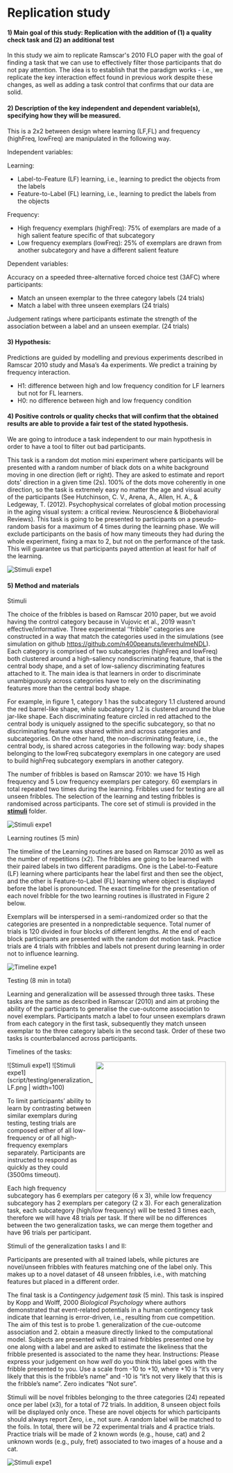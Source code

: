 # Replication study

#### 1)	Main goal of this study: Replication with the addition of (1) a quality check task and (2) an additional test ####

In this study we aim to replicate Ramscar's 2010 FLO paper with the goal of finding a task that we can use to effectively filter those participants that do not pay attention. 
The idea is to establish that the paradigm works - i.e., we replicate the key interaction effect found in previous work 
despite these changes, as well as adding a task control that confirms that our data are solid.

#### 2)	Description of the key independent and dependent variable(s), specifying how they will be measured. ####
This is a 2x2 between design where learning (LF,FL) and frequency (highFreq, lowFreq) are manipulated in the following way.

Independent variables: 

Learning:
-	Label-to-Feature (LF) learning, i.e., learning to predict the objects from the labels
-	Feature-to-Label (FL) learning, i.e., learning to predict the labels from the objects

Frequency:
-	High frequency exemplars (highFreq): 75% of exemplars are made of a high salient feature specific of that subcategory
-	Low frequency exemplars (lowFreq): 25% of exemplars are drawn from another subcategory and have a different salient feature

Dependent variables: 

Accuracy on a speeded three-alternative forced choice test (3AFC) where participants:
- Match an unseen exemplar to the three category labels (24 trials)
- Match a label with three unseen exemplars (24 trials)
 
Judgement ratings where participants estimate the strength of the association between a label and an unseen exemplar. (24 trials)

#### 3)	Hypothesis: ####
Predictions are guided by modelling and previous experiments described in Ramscar 2010 study and Masa’s 4a experiments. 
We predict a training by frequency interaction.

-	H1: difference between high and low frequency condition for LF learners but not for FL learners.
-	H0: no difference between high and low frequency condition

#### 4)	Positive controls or quality checks  that will confirm that the obtained results are able to provide a fair test of the stated hypothesis. ####

We are going to introduce a task independent to our main hypothesis in order to have a tool to filter out bad participants.

This task is a random dot motion mini experiment where participants will be presented with a random number of black dots on a white background moving in one direction (left or right). 
They are asked to estimate and report dots' direction in a given time (2s). 100% of the dots move coherently in one direction, so the task is extremely easy no matter the age and visual acuity of the participants (See Hutchinson, C. V., Arena, A., Allen, H. A., & Ledgeway, T. (2012). Psychophysical correlates of global motion processing in the aging visual system: a critical review. Neuroscience & Biobehavioral Reviews).
This task is going to be presented to participants on a pseudo-random basis for a maximum of 4 times during the learning phase. 
We will exclude participants on the basis of how many timeouts they had during the whole experiment, fixing a max to 2, but not on the performance of the task. 
This will guarantee us that participants payed attention at least for half of the learning.

![Stimuli expe1](script/testing/randomDot.png)


#### 5)	Method and materials #### 

Stimuli

The choice of the fribbles is based on Ramscar 2010 paper, but we avoid having the control category because in Vujovic et al., 2019 wasn't effective/informative.
Three experimental ‘‘fribble’’ categories are constructed in a way that match the
categories used in the simulations (see simulation on github https://github.com/n400peanuts/leverhulmeNDL). Each category is comprised of two subcategories (highFreq and lowFreq) both clustered around a high-saliency nondiscriminating feature, that is the central body shape, and a set of low-saliency discriminating features attached to it. The main idea is that learners in order to discriminate unambiguously across categories have to rely on the discriminating features more than the central body shape. 

For example, in figure 1, category 1 has the subcategory 1.1 clustered around the red barrel-like shape, while subcategory 1.2 is clustered around the blue jar-like shape. 
Each discriminating feature circled in red attached to the central body is uniquely assigned to the specific subcategory, so that no discriminating feature was shared within and across categories and subcategories. On the other hand, the non-discriminating feature, i.e., the central body, is shared across categories in the following way: body shapes belonging to the lowFreq subcategory exemplars in one category are used to build highFreq subcategory exemplars in another category. 

The number of fribbles is based on Ramscar 2010: we have 15 High frequency and 5 Low frequency exemplars per category. 60 exemplars in total repeated two times during the learning.
Fribbles used for testing are all unseen fribbles.
The selection of the learning and testing fribbles is randomised across participants.
The core set of stimuli is provided in the **[stimuli](https://github.com/n400peanuts/leverhulmeNDL/tree/master/exp1/stimuli)** folder.

![Stimuli expe1](stimuli/stimuliReplication.png)

Learning routines (5 min)

The timeline of the Learning routines are based on Ramscar 2010 as well as the number of repetitions (x2). The fribbles are going to be learned with their paired labels in two different paradigms. 
One is the Label-to-Feature (LF) learning where participants hear the label first and then see the object, and the other is Feature-to-Label (FL) learning where object is displayed before the label is pronounced. 
The exact timeline for the presentation of each novel fribble for the two learning routines is illustrated in Figure 2 below.

Exemplars will be interspersed in a semi-randomized order so that the categories are presented in a nonpredictable sequence. 
Total numer of trials is 120 divided in four blocks of different lengths. At the end of each block participants are presented with the random dot motion task.
Practice trials are 4 trials with fribbles and labels not present during learning in order not to influence learning.

![Timeline expe1](script/learningRoutines/timelineLearning.png)


Testing (8 min in total)

Learning and generalization will be assessed through three tasks.
These tasks are the same as described in Ramscar (2010) and aim at probing the ability of the participants to generalise the cue-outcome association to novel exemplars. 
Participants match a label to four unseen exemplars drawn from each category in the first task, subsequently they match unseen exemplar to the three category labels in the second task.
Order of these two tasks is counterbalanced across participants.

Timelines of the tasks:

![Stimuli expe1]<img src="script/testing/generalization_HF.png" width=300 align=right>
![Stimuli expe1](script/testing/generalization_LF.png | width=100)

To limit participants’ ability to learn by contrasting between similar exemplars during testing, testing trials are composed either of all low-frequency or of all high-frequency exemplars separately. 
Participants are instructed to respond as quickly as they could (3500ms timeout). 

Each high frequency subcategory has 6 exemplars per category (6 x 3), while low frequency subcategory has 2 exemplars per category (2 x 3). 
For each generalization task, each subcategory (high/low frequency) will be tested 3 times each, therefore we will have 48 trials per task. 
If there will be no differences between the two generalization tasks, we can merge them together and have 96 trials per participant.


Stimuli of the generalization tasks I and II:

Participants are presented with all trained labels, while pictures are novel/unseen fribbles with features matching one of the label only.
This makes up to a novel dataset of 48 unseen fribbles, i.e., with matching features but placed in a different order.

The final task is a *Contingency judgement task* (5 min). This task is inspired by Kopp and Wolff, 2000 *Biological Psychology* where authors demonstrated that event-related potentials in a human contingency task
indicate that learning is error-driven, i.e., resulting from cue competition.
The aim of this test is to probe 1. generalization of the cue-outcome association and 2. obtain a measure directly linked to the computational model. 
Subjects are presented with all trained fribbles presented one by one along with a label and are asked to estimate the likeliness that the fribble presented is associated to the name they hear. 
Instructions: Please express your judgement on how *well* do you think this label goes with the fribble presented to you. 
Use a scale from -10 to +10, where +10 is “it’s very likely that this is the fribble’s name” and -10 is “it’s not very likely that this is the fribble’s name”. 
Zero indicates “Not sure”. 

Stimuli will be novel fribbles belonging to the three categories (24) repeated once per label (x3), for a total of 72 trials. 
In addition, 8 unseen object foils will be displayed only once. 
These are novel objects for which participants should always report Zero, i.e., not sure.
A random label will be matched to the foils. 
In total, there will be 72 experimental trials and 4 practice trials. 
Practice trials will be made of 2 known words (e.g., house, cat) and 2 unknown words (e.g., puly, fret) associated to two images of a house and a cat. 


![Stimuli expe1](script/testing/contingencyJudgement.png)


